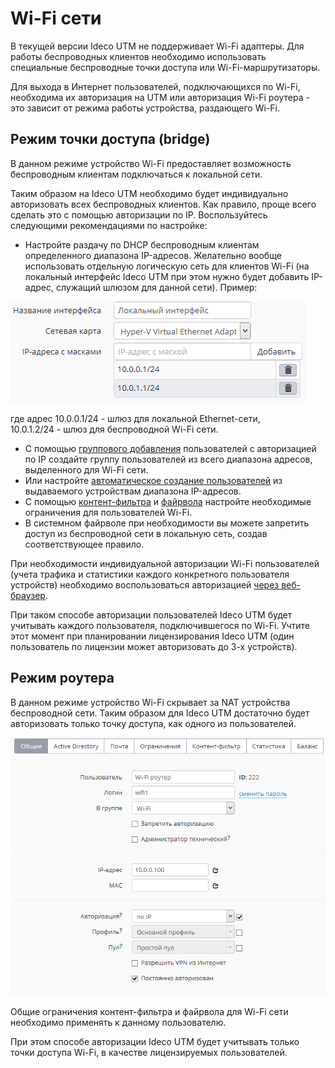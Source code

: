 # Wi-Fi сети

В текущей версии Ideco UTM не поддерживает Wi-Fi адаптеры. Для работы беспроводных клиентов необходимо использовать специальные беспроводные точки доступа или Wi-Fi-маршрутизаторы.

Для выхода в Интернет пользователей, подключающихся по Wi-Fi, необходима их авторизация на UTM или авторизация Wi-Fi роутера - это зависит от режима работы устройства, раздающего Wi-Fi.

## Режим точки доступа \(bridge\)

В данном режиме устройство Wi-Fi предоставляет возможность беспроводным клиентам подключаться к локальной сети.

Таким образом на Ideco UTM необходимо будет индивидуально авторизовать всех беспроводных клиентов. Как правило, проще всего сделать это с помощью авторизации по IP. Воспользуйтесь следующими рекомендациями по настройке:

* Настройте раздачу по DHCP беспроводным клиентам определенного диапазона IP-адресов. Желательно вообще использовать отдельную логическую сеть для клиентов Wi-Fi \(на локальный интерфейс Ideco UTM при этом нужно будет добавить IP-адрес, служащий шлюзом для данной сети\). Пример:

![](../../_images/4982836.png)

где адрес 10.0.0.1/24 - шлюз для локальной Ethernet-сети,  
10.0.1.2/24 - шлюз для беспроводной Wi-Fi сети.

* С помощью [группового добавления](../tipy_avtorizacii/avtorizaciya_po_ip-adresu.md) пользователей с авторизацией по IP создайте группу пользователей из всего диапазона адресов, выделенного для Wi-Fi сети.
* Или настройте [автоматическое создание пользователей](../servisy/obnaruzhenie_ustroistv.md) из выдаваемого устройствам диапазона IP-адресов.
* С помощью [контент-фильтра](../pravila_dostupa/kontent-filtr/) и [файрвола](../pravila_dostupa/fairvol.md) настройте необходимые ограничения для пользователей Wi-Fi.
* В системном файрволе при необходимости вы можете запретить доступ из беспроводной сети в локальную сеть, создав соответствующее правило.  

При необходимости индивидуальной авторизации Wi-Fi пользователей \(учета трафика и статистики каждого конкретного пользователя устройств\) необходимо воспользоваться авторизацией [через веб-браузер](../tipy_avtorizacii/veb-avtorizaciya.md).

При таком способе авторизации пользователей Ideco UTM будет учитывать каждого пользователя, подключившегося по Wi-Fi. Учтите этот момент при планировании лицензирования Ideco UTM \(один пользователь по лицензии может авторизовать до 3-х устройств\).

## Режим роутера

В данном режиме устройство Wi-Fi скрывает за NAT устройства беспроводной сети. Таким образом для Ideco UTM достаточно будет авторизовать только точку доступа, как одного из пользователей.

![](../../_images/4982840.png)

Общие ограничения контент-фильтра и файрвола для Wi-Fi сети необходимо применять к данному пользователю.

При этом способе авторизации Ideco UTM будет учитывать только точки доступа Wi-Fi, в качестве лицензируемых пользователей.

